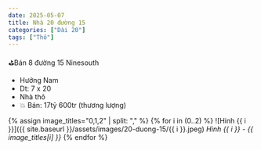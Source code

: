 ```yaml
---
date: 2025-05-07
title: Nhà 20 đường 15
categories: ["Dài 20"]
tags: ["Thô"] 
---
```


⛳️Bán 8 đường 15 Ninesouth
- Hướng Nam
- Dt: 7 x 20
- Nhà thô
- 💥 Bán: 17tỷ 600tr (thương lượng)



{% assign image_titles="0,1,2" | split: "," %}
{% for i in (0..2) %}
![Hinh {{ i }}]({{ site.baseurl }}/assets/images/20-duong-15/{{ i }}.jpeg)
_Hinh {{ i }} - {{ image_titles[i] }}_
{% endfor %}
